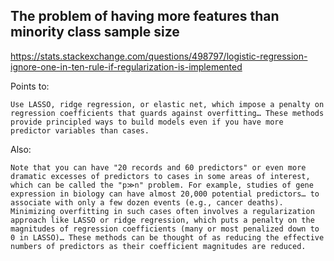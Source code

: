 ## The problem of having more features than minority class sample size

https://stats.stackexchange.com/questions/498797/logistic-regression-ignore-one-in-ten-rule-if-regularization-is-implemented
 
Points to:
 
    Use LASSO, ridge regression, or elastic net, which impose a penalty on regression coefficients that guards against overfitting… These methods provide principled ways to build models even if you have more predictor variables than cases.
 
Also:
 
    Note that you can have "20 records and 60 predictors" or even more dramatic excesses of predictors to cases in some areas of interest, which can be called the "p≫n" problem. For example, studies of gene expression in biology can have almost 20,000 potential predictors… to associate with only a few dozen events (e.g., cancer deaths). Minimizing overfitting in such cases often involves a regularization approach like LASSO or ridge regression, which puts a penalty on the magnitudes of regression coefficients (many or most penalized down to 0 in LASSO)… These methods can be thought of as reducing the effective numbers of predictors as their coefficient magnitudes are reduced.